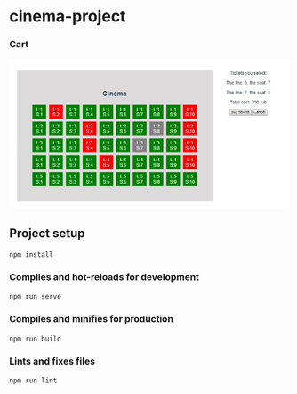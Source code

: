 # cinema-project

### Cart
![Alt text](https://github.com/bagasssss/vue-cinema-order-portal/blob/master/images/screenshot_1.jpg "Main")

## Project setup
```
npm install
```

### Compiles and hot-reloads for development
```
npm run serve
```

### Compiles and minifies for production
```
npm run build
```

### Lints and fixes files
```
npm run lint
```
